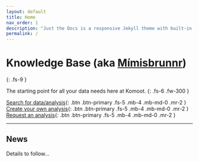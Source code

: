 ```yaml
---
layout: default
title: Home
nav_order: 1
description: "Just the Docs is a responsive Jekyll theme with built-in search that is easily customizable and hosted on GitHub Pages."
permalink: /
---
```


# Knowledge Base (aka [Mímisbrunnr](https://en.wikipedia.org/wiki/M%C3%ADmisbrunnr))
{: .fs-9 }

The starting point for all your data needs here at Komoot.
{: .fs-6 .fw-300 }

[Search for data/analysis](#search){: .btn .btn-primary .fs-5 .mb-4 .mb-md-0 .mr-2 } 
[Create your own analysis](#toolkit){: .btn .btn-primary .fs-5 .mb-4 .mb-md-0 .mr-2 } 
[Request an analysis](#requests){: .btn .btn-primary .fs-5 .mb-4 .mb-md-0 .mr-2 } 

---

## News

Details to follow...
